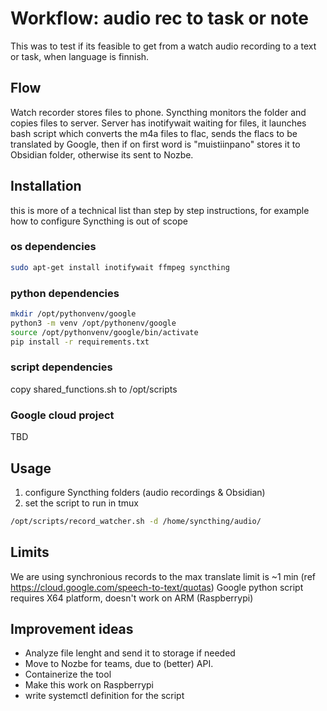 # Workflow: audio rec to task or note

This was to test if its feasible to get from a watch audio recording to a text or task, when language is finnish.

## Flow

Watch recorder stores files to phone. Syncthing monitors the folder and copies files to server. Server has inotifywait waiting for files, it launches bash script which converts the m4a files to flac, sends the flacs to be translated by Google, then if on first word is "muistiinpano" stores it to Obsidian folder, otherwise its sent to Nozbe.

## Installation

this is more of a technical list than step by step instructions, for example how to configure Syncthing is out of scope

### os dependencies

```bash
sudo apt-get install inotifywait ffmpeg syncthing
```

### python dependencies

```bash
mkdir /opt/pythonvenv/google
python3 -m venv /opt/pythonenv/google
source /opt/pythonvenv/google/bin/activate
pip install -r requirements.txt
```

### script dependencies

copy shared_functions.sh to /opt/scripts

### Google cloud project

TBD

## Usage

1. configure Syncthing folders (audio recordings & Obsidian)
2. set the script to run in tmux
```bash
/opt/scripts/record_watcher.sh -d /home/syncthing/audio/
```

## Limits

We are using synchronious records to the max translate limit is ~1 min (ref https://cloud.google.com/speech-to-text/quotas)
Google python script requires X64 platform, doesn't work on ARM (Raspberrypi)

## Improvement ideas
- Analyze file lenght and send it to storage if needed
- Move to Nozbe for teams, due to (better) API.
- Containerize the tool
- Make this work on Raspberrypi
- write systemctl definition for the script